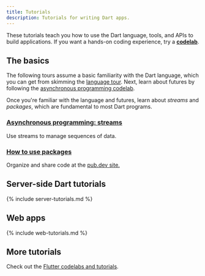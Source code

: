 ```yaml
---
title: Tutorials
description: Tutorials for writing Dart apps.
---
```


These tutorials teach you how to use the Dart
language, tools, and APIs to build applications.
If you want a hands-on coding experience, try a
**[codelab](/codelabs)**.

## The basics

The following tours assume a basic familiarity with the Dart language,
which you can get from skimming the
[language tour](/language).
Next, learn about futures by following the
[asynchronous programming codelab](/codelabs/async-await).

Once you're familiar with the language and futures,
learn about _streams_ and _packages_,
which are fundamental to most Dart programs.

<div class="card-grid no_toc_section">
  <div class="card">
    <h3><a href="/tutorials/language/streams">Asynchronous programming:
       streams</a></h3>
    <p>Use streams to manage sequences of data.</p>
  </div>
  <div class="card">
    <h3><a href="/guides/packages">How to use packages</a></h3>
    <p>Organize and share code at the
       <a href="{{site.pub}}">pub.dev site.</a></p>
  </div>
</div>


## Server-side Dart tutorials

{% include server-tutorials.md %}

## Web apps

{% include web-tutorials.md %}

## More tutorials

Check out the [Flutter codelabs and tutorials]({{site.flutter-docs}}/codelabs).
